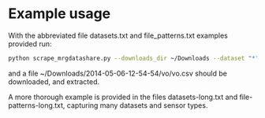 # Example usage

With the abbreviated file datasets.txt and file_patterns.txt examples provided run:

```bash
python scrape_mrgdatashare.py --downloads_dir ~/Downloads --dataset "*" --datasets_file datasets.txt --file_pattern "*" --file_patterns_file file_patterns.txt --username USERNAME --password PASSWORD
```

and a file ~/Downloads/2014-05-06-12-54-54/vo/vo.csv should be downloaded, and extracted.

A more thorough example is provided in the files datasets-long.txt and file-patterns-long.txt, capturing many datasets and sensor types.
